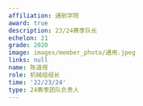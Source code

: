 ```yaml
---
affiliation: 通航学院
award: true
description: 23/24赛季队长
echelon: 21
grade: 2020
image: images/member_photo/通用.jpeg
links: null
name: 陈道煜
role: 机械组组长
time: '22/23/24'
type: 24赛季团队负责人
---
```


